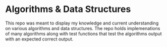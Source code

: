 # Algorithms & Data Structures
This repo was meant to display my knowledge and current understanding on various algorithms and data structures. The repo holds implemenations of many algorithms along with test functions that test the algorithms output with an expected correct output.
